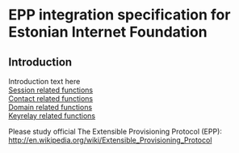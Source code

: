 # EPP integration specification for Estonian Internet Foundation

## Introduction
Introduction text here  
[Session related functions](epp/session.md)  
[Contact related functions](epp/contact.md)  
[Domain related functions](epp/domain.md)  
[Keyrelay related functions](epp/keyrelay.md)

Please study official The Extensible Provisioning Protocol (EPP):  
http://en.wikipedia.org/wiki/Extensible_Provisioning_Protocol
